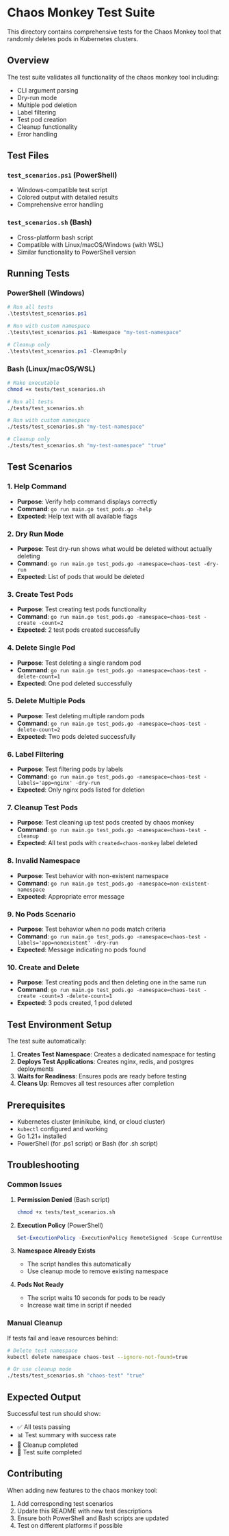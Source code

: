 # Chaos Monkey Test Suite

This directory contains comprehensive tests for the Chaos Monkey tool that randomly deletes pods in Kubernetes clusters.

## Overview

The test suite validates all functionality of the chaos monkey tool including:
- CLI argument parsing
- Dry-run mode
- Multiple pod deletion
- Label filtering
- Test pod creation
- Cleanup functionality
- Error handling

## Test Files

### `test_scenarios.ps1` (PowerShell)
- Windows-compatible test script
- Colored output with detailed results
- Comprehensive error handling

### `test_scenarios.sh` (Bash)
- Cross-platform bash script
- Compatible with Linux/macOS/Windows (with WSL)
- Similar functionality to PowerShell version

## Running Tests

### PowerShell (Windows)
```powershell
# Run all tests
.\tests\test_scenarios.ps1

# Run with custom namespace
.\tests\test_scenarios.ps1 -Namespace "my-test-namespace"

# Cleanup only
.\tests\test_scenarios.ps1 -CleanupOnly
```

### Bash (Linux/macOS/WSL)
```bash
# Make executable
chmod +x tests/test_scenarios.sh

# Run all tests
./tests/test_scenarios.sh

# Run with custom namespace
./tests/test_scenarios.sh "my-test-namespace"

# Cleanup only
./tests/test_scenarios.sh "my-test-namespace" "true"
```

## Test Scenarios

### 1. Help Command
- **Purpose**: Verify help command displays correctly
- **Command**: `go run main.go test_pods.go -help`
- **Expected**: Help text with all available flags

### 2. Dry Run Mode
- **Purpose**: Test dry-run shows what would be deleted without actually deleting
- **Command**: `go run main.go test_pods.go -namespace=chaos-test -dry-run`
- **Expected**: List of pods that would be deleted

### 3. Create Test Pods
- **Purpose**: Test creating test pods functionality
- **Command**: `go run main.go test_pods.go -namespace=chaos-test -create -count=2`
- **Expected**: 2 test pods created successfully

### 4. Delete Single Pod
- **Purpose**: Test deleting a single random pod
- **Command**: `go run main.go test_pods.go -namespace=chaos-test -delete-count=1`
- **Expected**: One pod deleted successfully

### 5. Delete Multiple Pods
- **Purpose**: Test deleting multiple random pods
- **Command**: `go run main.go test_pods.go -namespace=chaos-test -delete-count=2`
- **Expected**: Two pods deleted successfully

### 6. Label Filtering
- **Purpose**: Test filtering pods by labels
- **Command**: `go run main.go test_pods.go -namespace=chaos-test -labels='app=nginx' -dry-run`
- **Expected**: Only nginx pods listed for deletion

### 7. Cleanup Test Pods
- **Purpose**: Test cleaning up test pods created by chaos monkey
- **Command**: `go run main.go test_pods.go -namespace=chaos-test -cleanup`
- **Expected**: All test pods with `created=chaos-monkey` label deleted

### 8. Invalid Namespace
- **Purpose**: Test behavior with non-existent namespace
- **Command**: `go run main.go test_pods.go -namespace=non-existent-namespace`
- **Expected**: Appropriate error message

### 9. No Pods Scenario
- **Purpose**: Test behavior when no pods match criteria
- **Command**: `go run main.go test_pods.go -namespace=chaos-test -labels='app=nonexistent' -dry-run`
- **Expected**: Message indicating no pods found

### 10. Create and Delete
- **Purpose**: Test creating pods and then deleting one in the same run
- **Command**: `go run main.go test_pods.go -namespace=chaos-test -create -count=3 -delete-count=1`
- **Expected**: 3 pods created, 1 pod deleted

## Test Environment Setup

The test suite automatically:

1. **Creates Test Namespace**: Creates a dedicated namespace for testing
2. **Deploys Test Applications**: Creates nginx, redis, and postgres deployments
3. **Waits for Readiness**: Ensures pods are ready before testing
4. **Cleans Up**: Removes all test resources after completion

## Prerequisites

- Kubernetes cluster (minikube, kind, or cloud cluster)
- `kubectl` configured and working
- Go 1.21+ installed
- PowerShell (for .ps1 script) or Bash (for .sh script)

## Troubleshooting

### Common Issues

1. **Permission Denied** (Bash script)
   ```bash
   chmod +x tests/test_scenarios.sh
   ```

2. **Execution Policy** (PowerShell)
   ```powershell
   Set-ExecutionPolicy -ExecutionPolicy RemoteSigned -Scope CurrentUser
   ```

3. **Namespace Already Exists**
   - The script handles this automatically
   - Use cleanup mode to remove existing namespace

4. **Pods Not Ready**
   - The script waits 10 seconds for pods to be ready
   - Increase wait time in script if needed

### Manual Cleanup

If tests fail and leave resources behind:

```bash
# Delete test namespace
kubectl delete namespace chaos-test --ignore-not-found=true

# Or use cleanup mode
./tests/test_scenarios.sh "chaos-test" "true"
```

## Expected Output

Successful test run should show:
- ✅ All tests passing
- 📊 Test summary with success rate
- 🧹 Cleanup completed
- 🎉 Test suite completed

## Contributing

When adding new features to the chaos monkey tool:

1. Add corresponding test scenarios
2. Update this README with new test descriptions
3. Ensure both PowerShell and Bash scripts are updated
4. Test on different platforms if possible 